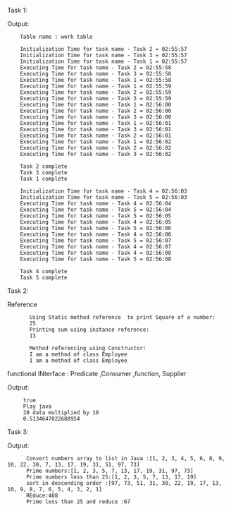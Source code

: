 Task 1:

Output:


        Table name : work table
        
        Initialization Time for task name - Task 2 = 02:55:57
        Initialization Time for task name - Task 3 = 02:55:57
        Initialization Time for task name - Task 1 = 02:55:57
        Executing Time for task name - Task 2 = 02:55:58
        Executing Time for task name - Task 3 = 02:55:58
        Executing Time for task name - Task 1 = 02:55:58
        Executing Time for task name - Task 1 = 02:55:59
        Executing Time for task name - Task 2 = 02:55:59
        Executing Time for task name - Task 3 = 02:55:59
        Executing Time for task name - Task 1 = 02:56:00
        Executing Time for task name - Task 2 = 02:56:00
        Executing Time for task name - Task 3 = 02:56:00
        Executing Time for task name - Task 1 = 02:56:01
        Executing Time for task name - Task 3 = 02:56:01
        Executing Time for task name - Task 2 = 02:56:01
        Executing Time for task name - Task 1 = 02:56:02
        Executing Time for task name - Task 2 = 02:56:02
        Executing Time for task name - Task 3 = 02:56:02
        
        Task 2 complete
        Task 3 complete
        Task 1 complete
        
        Initialization Time for task name - Task 4 = 02:56:03
        Initialization Time for task name - Task 5 = 02:56:03
        Executing Time for task name - Task 4 = 02:56:04
        Executing Time for task name - Task 5 = 02:56:04
        Executing Time for task name - Task 5 = 02:56:05
        Executing Time for task name - Task 4 = 02:56:05
        Executing Time for task name - Task 5 = 02:56:06
        Executing Time for task name - Task 4 = 02:56:06
        Executing Time for task name - Task 5 = 02:56:07
        Executing Time for task name - Task 4 = 02:56:07
        Executing Time for task name - Task 4 = 02:56:08
        Executing Time for task name - Task 5 = 02:56:08
        
        Task 4 complete
        Task 5 complete



Task 2:

Reference

           Using Static method reference  to print Square of a number:
           25
           Printing sum using instance reference:
           13
           
           Method referencing using Constructor:
           I am a method of class Employee
           I am a method of class Employee


functional INterface : Predicate ,Consumer ,function, Supplier

Output:

         true
         Play java
         20 data multiplied by 10
         0.5134647022688954
    
         
Task 3:

Output:

          Convert numbers array to list in Java :[1, 2, 3, 4, 5, 6, 8, 9, 10, 22, 30, 7, 13, 17, 19, 31, 51, 97, 73]
          Prime numbers:[1, 2, 3, 5, 7, 13, 17, 19, 31, 97, 73]
          Prime numbers less than 25:[1, 2, 3, 5, 7, 13, 17, 19]
          sort in descending order :[97, 73, 51, 31, 30, 22, 19, 17, 13, 10, 9, 8, 7, 6, 5, 4, 3, 2, 1]
          REduce:408
          Prime less than 25 and reduce :67
